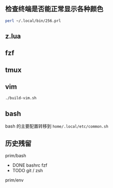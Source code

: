 #

## 检查终端是否能正常显示各种颜色

```bash
perl ~/.local/bin/256.prl
```

## z.lua

## fzf

## tmux

## vim

```bash
./build-vim.sh
```

## bash 

bash 的主要配置转移到 `home/.local/etc/common.sh`

## 历史残留

prim/bash 
- DONE bashrc fzf
- TODO git / zsh

prim/env
